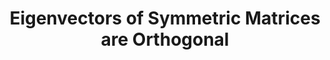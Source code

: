---
title: "Eigenvectors of Symmetric Matrices are Orthogonal"
linkTitle: "Orthogonal Eigenvectors"
weight: 2
---
